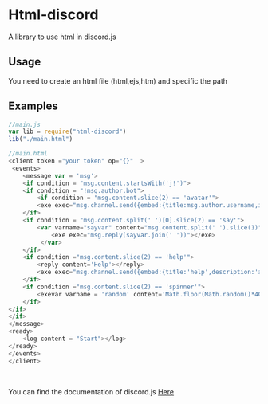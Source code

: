 # Html-discord

A library to use html in discord.js
## Usage
You need to create an html file (html,ejs,htm)
and specific the path
## Examples
```js
//main.js
var lib = require("html-discord")
lib("./main.html")

//main.html
<client token ="your token" op="{}"  >
 <events>
    <message var = 'msg'>
    <if condition = "msg.content.startsWith('j!')">
    <if condition = "!msg.author.bot">
        <if condition = "msg.content.slice(2) == 'avatar'">
        <exe exec="msg.channel.send({embed:{title:msg.author.username,image:{url:msg.author.avatarURL}}})"></exe>
    </if>
    <if condition = "msg.content.split(' ')[0].slice(2) == 'say'">
        <var varname="sayvar" content="msg.content.split(' ').slice(1)" condition="true">
            <exe exec="msg.reply(sayvar.join(' '))"></exe>
         </var>
    </if>
    <if condition ="msg.content.slice(2) == 'help'">
        <reply content='Help'></reply>
        <exe exec="msg.channel.send({embed:{title:'help',description:'avatar',color:65535}})"></exe>
    </if> 
    <if condition ="msg.content.slice(2) == 'spinner'">
        <exevar varname = 'random' content='Math.floor(Math.random()*40)' exec="msg.channel.send('Spinner **%s** seconds')"></exevar>
    </if>
</if>
</if>    
</message>
<ready>
    <log content = "Start"></log>
</ready>
</events>
</client>
```

<br>

You can find the documentation of discord.js [Here](https://discord.js.org/#/docs/main/stable/general/welcome)